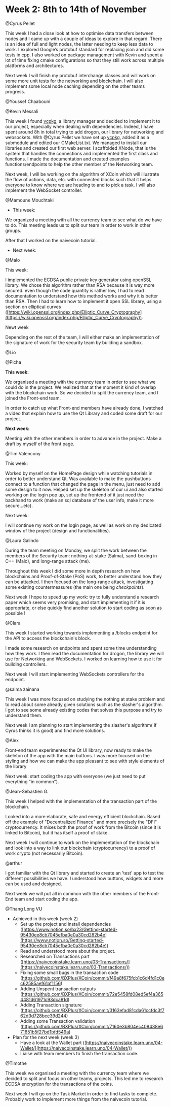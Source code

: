 # Week 2: 8th to 14th of November

@Cyrus Pellet

This week I had a close look at how to optimise data transfers between nodes and I came up with a couple of ideas to explore in that regard. There is an idea of full and light nodes, the latter needing to keep less data to work. I explored Google’s protobuf standard for replacing json and did some tests in cpp. I also worked on package management with Kevin and spent a lot of time fixing cmake configurations so that they still work across multiple platforms and architectures.

Next week I will finish my protobuf interchange classes and will work on some more unit tests for the networking and blockchain. I will also implement some local node caching depending on the other teams progress.

@Youssef Chaabouni 

@Kevin Messali 

This week I found [vcpkg](https://github.com/microsoft/vcpkg), a library manager and decided to implement it to our project, especially when dealing with dependencies. Indeed, I have spent around 8h in total trying to add drogon, our library for networking and websockets. With @Cyrus Pellet we have set up [vcpkg](https://github.com/microsoft/vcpkg), added it as a submodule and edited our CMakeList.txt. We managed to install our libraries and created our first web server. I scaffolded XNode, that is the system that handles the connections and implemented the first class and functions. I made the documentation and created examples functions/endpoints to help the other member of the Networking team. 

Next week, I will be working on the algorithm of XCoin which will illustrate the flow of actions, data, etc. with connected blocks such that it helps everyone to know where we are heading to and to pick a task. I will also implement the WebSocket controller.

@Mamoune Mouchtaki 

- This week:

We organized a meeting with all the currency team to see what do we have to do. This meeting leads us to split our team in order to work in other groups. 

After that I worked on the naivecoin tutorial. 

- Next week:

@Malo 

This week:

I implemented the ECDSA public private key generator using openSSL library. We chose this algorithm rather than RSA because it is way more secured. even though the code quantity is rather low, I had to read documentation to understand how this method works and why it is better than RSA. Then I had to learn how to implement it open SSL library, using a section on elliptical curves ([https://wiki.openssl.org/index.php/Elliptic_Curve_Cryptography](https://wiki.openssl.org/index.php/Elliptic_Curve_Cryptography)).

Newt week

Depending on the rest of the team, I will either make an implementation of the signature of work for the security team by building a sandbox.

@Lio 

@Picha 

**This week:**

We organised a meeting with the currency team in order to see what we could do in the project. We realized that at the moment it kind of overlap with the blockchain work. So we decided to split the currency team, and I joined the Front-end team.

In order to catch up what Front-end members have already done, I watched a video that explain how to use the Qt Library and coded some draft for our project.

**Next week:** 

Meeting with the other members in order to advance in the project. Make a draft by myself of the front page.

@Tim Valencony 

This week:

Worked by myself on the HomePage design while watching tutorials in order to better understand Qt. Was available to make the pushbuttons connect to a function that changed the page in the menu, just need to add some design to it now. Helped set up the skeleton of our ui and also started working on the login pop up, set up the frontend of it just need the backhand to work (make an sql database of the user info, make it more secure...etc). 

Next week:

I will continue my work on the login page, as well as work on my dedicated window of the project (design and functionalities).

@Laura Galindo 

During the team meeting on Monday, we split the work between the members of the Security team: nothing-at-stake (Salma), sand-boxing in C++ (Malo), and long-range attack (me). 

Throughout this week I did some more in depth research on how blockchains and Proof-of-Stake (PoS) work, to better understand how they can be attacked. I then focused on the long-range attack, investigating some existing countermeasures (the main one being *checkpoints*).

Next week I hope to speed up my work: try to fully understand a research paper which seems very promising, and start implementing it if it is appropriate, or else quickly find another solution to start coding as soon as possible !

@Clara  

This week I started working towards implementing a /blocks endpoint for the API to access the blockchain's block.

I made some research on endpoints and spent some time understanding how they work. I then read the documentation for drogon, the library we will use for Networking and WebSockets. I worked on learning how to use it for building controllers.

Next week I will start implementing WebSockets controllers for the endpoint.

@salma zainana 

This week I was more focused on studying the nothing at stake problem and to read about some already given solutions such as the slasher's algorithm. I got to see some already existing codes that solves this purpose and try to understand them. 

Next week I am planning to start implementing the slasher's algorithm( if Cyrus thinks it is good) and find more solutions. 

@Alex 

Front-end team experimented the Qt UI library, now ready to make the skeleton of the app with the main buttons. I was more focused on the styling and how we can make the app pleasant to see with style elements of the library

Next week: start coding the app with everyone (we just need to put everything "in common").

@Jean-Sebastien G. 

This week I helped with the implementation of the transaction part of the blockchain. 

Looked into a more elaborate, safe and energy efficient blockchain. Based off the example of "Decentralized Finance" and more precisely the "DFI" cryptocurrency. It mixes both the proof of work from the Bitcoin (since it is linked to Bitcoin), but it has itself a proof of stake.

Next week I will continue to work on the implementation of the blockchain and look into a way to link our blockchain (cryptocurrency) to a proof of work crypto (not necessarily Bitcoin).

@arthur 

I got familiar with the Qt library and started to create an 'test' app to test the different possibilities we have.  I understood how buttons, widgets and more can be used and designed.

Next week we will put all in common with the other members of the Front-End team and start coding the app. 

@Thang Long VU 

- Achieved in this week (week 2)
    - Set up the project and install dependencies ([https://www.notion.so/bx23/Getting-started-95430ee8cb7045efba0e0a30cd282b4e](https://www.notion.so/Getting-started-95430ee8cb7045efba0e0a30cd282b4e))
    - Read and understood more about the project.
    - Researched on Transactions part ([https://naivecoinstake.learn.uno/03-Transactions/](https://naivecoinstake.learn.uno/03-Transactions/))
    - Fixing some small bugs in the transaction code (https://github.com/BXPlus/XCoin/commit/f49a8f675fcb1c6d4fd1c0ec62585aef61af1156)
    - Adding Unspent transaction outputs (https://github.com/BXPlus/XCoin/commit/72e5458fd08ed5ef4a3654481d61971c93dca81d)
    - Adding Transaction signature (https://github.com/BXPlus/XCoin/commit/3163efad81cda61ccfdc3f762d3d728bce39d244)
    - Adding some Transaction validation (https://github.com/BXPlus/XCoin/commit/7160e3b804ec408438e671651b5f27bd1bfd549a)
- Plan for the next week (week 3)
    - Have a look at the Wallet part ([https://naivecoinstake.learn.uno/04-Wallet/](https://naivecoinstake.learn.uno/04-Wallet/))
    - Liaise with team members to finish the transaction code.

@Timothe 

This week we organised a meeting with the currency team where we decided to split and focus on other teams, projects. This led me to research ECDSA encryption for the transactions of the coins.

Next week I will go on the Task Market in order to find tasks to complete. Probably work to implement more things from the naivecoin tutorial.